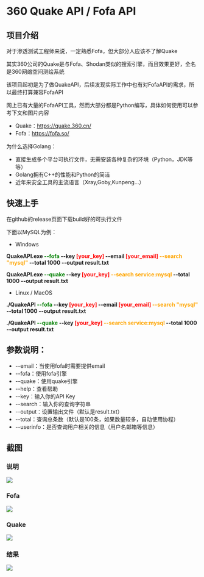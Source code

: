 # 360 Quake API / Fofa API

## 项目介绍

对于渗透测试工程师来说，一定熟悉Fofa，但大部分人应该不了解Quake

其实360公司的Quake是与Fofa、Shodan类似的搜索引擎，而且效果更好，全名是360网络空间测绘系统

该项目起初是为了做QuakeAPI，后续发现实际工作中也有对FofaAPI的需求，所以最终打算兼容FofaAPI

网上已有大量的FofaAPI工具，然而大部分都是Python编写，具体如何使用可以参考下文和图片内容

- Quake：https://quake.360.cn/
- Fofa：https://fofa.so/

为什么选择Golang：

- 直接生成多个平台可执行文件，无需安装各种复杂的环境（Python，JDK等等）
- Golang拥有C++的性能和Python的简洁
- 近年来安全工具的主流语言（Xray,Goby,Kunpeng...）

## 快速上手

在github的release页面下载build好的可执行文件

下面以MySQL为例：

- Windows

**QuakeAPI.exe <font color=green>--fofa</font> --key <font color=red>[your_key]</font> --email <font color=red>[your_email]</font> <font color=orange>--search "mysql"</font> --total 1000 --output result.txt**

**QuakeAPI.exe <font color=green>--quake</font> --key <font color=red>[your_key]</font> <font color=orange>--search service:mysql</font> --total 1000 --output result.txt**

- Linux / MacOS

**./QuakeAPI <font color=green>--fofa</font> --key <font color=red>[your_key]</font> --email <font color=red>[your_email]</font> <font color=orange>--search "mysql"</font> --total 1000 --output result.txt**

**./QuakeAPI <font color=green>--quake</font> --key <font color=red>[your_key]</font> <font color=orange>--search service:mysql</font> --total 1000 --output result.txt**

## 参数说明：
- --email：当使用fofa时需要提供email
- --fofa：使用fofa引擎
- --quake：使用quake引擎
- --help：查看帮助
- --key：输入你的API Key
- --search：输入你的查询字符串
- --output：设置输出文件（默认是result.txt）
- --total：查询总条数（默认是100条，如果数量较多，自动使用协程）
- --userinfo：是否查询用户相关的信息（用户名邮箱等信息）

## 截图

### 说明
![](https://xuyiqing-1257927651.cos.ap-beijing.myqcloud.com/quake/quake-0.png)

### Fofa
![](https://xuyiqing-1257927651.cos.ap-beijing.myqcloud.com/quake/fofa-1.png)

### Quake
![](https://xuyiqing-1257927651.cos.ap-beijing.myqcloud.com/quake/quake-1.png)

### 结果
![](https://xuyiqing-1257927651.cos.ap-beijing.myqcloud.com/quake/result.png)
